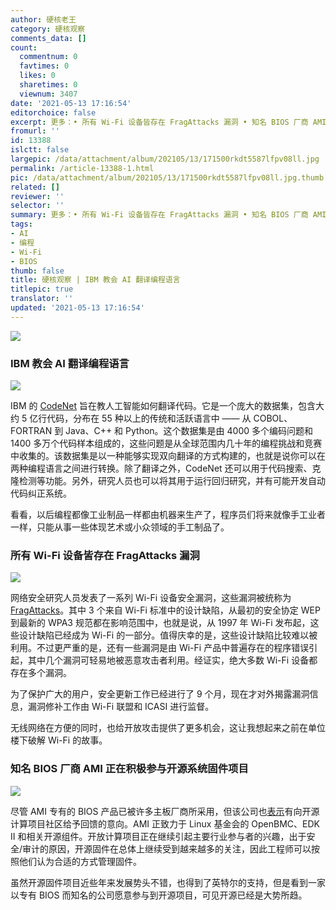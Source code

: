 ```yaml
---
author: 硬核老王
category: 硬核观察
comments_data: []
count:
  commentnum: 0
  favtimes: 0
  likes: 0
  sharetimes: 0
  viewnum: 3407
date: '2021-05-13 17:16:54'
editorchoice: false
excerpt: 更多：• 所有 Wi-Fi 设备皆存在 FragAttacks 漏洞 • 知名 BIOS 厂商 AMI 正在积极参与开源系统固件项目
fromurl: ''
id: 13388
islctt: false
largepic: /data/attachment/album/202105/13/171500rkdt5587lfpv08ll.jpg
permalink: /article-13388-1.html
pic: /data/attachment/album/202105/13/171500rkdt5587lfpv08ll.jpg.thumb.jpg
related: []
reviewer: ''
selector: ''
summary: 更多：• 所有 Wi-Fi 设备皆存在 FragAttacks 漏洞 • 知名 BIOS 厂商 AMI 正在积极参与开源系统固件项目
tags:
- AI
- 编程
- Wi-Fi
- BIOS
thumb: false
title: 硬核观察 | IBM 教会 AI 翻译编程语言
titlepic: true
translator: ''
updated: '2021-05-13 17:16:54'
---
```


![](/data/attachment/album/202105/13/171500rkdt5587lfpv08ll.jpg)


### IBM 教会 AI 翻译编程语言


![](/data/attachment/album/202105/13/171512wc83lcgnck4llg8f.jpg)


IBM 的 [CodeNet](https://research.ibm.com/blog/codenet-ai-for-code) 旨在教人工智能如何翻译代码。它是一个庞大的数据集，包含大约 5 亿行代码，分布在 55 种以上的传统和活跃语言中 —— 从 COBOL、FORTRAN 到 Java、C++ 和 Python。这个数据集是由 4000 多个编码问题和 1400 多万个代码样本组成的，这些问题是从全球范围内几十年的编程挑战和竞赛中收集的。该数据集是以一种能够实现双向翻译的方式构建的，也就是说你可以在两种编程语言之间进行转换。除了翻译之外，CodeNet 还可以用于代码搜索、克隆检测等功能。另外，研究人员也可以将其用于运行回归研究，并有可能开发自动代码纠正系统。


看看，以后编程都像工业制品一样都由机器来生产了，程序员们将来就像手工业者一样，只能从事一些体现艺术或小众领域的手工制品了。 


### 所有 Wi-Fi 设备皆存在 FragAttacks 漏洞


![](/data/attachment/album/202105/13/171531vemfzthmfnhpllfz.jpg)


网络安全研究人员发表了一系列 Wi-Fi 设备安全漏洞，这些漏洞被统称为 [FragAttacks](https://www.fragattacks.com/)。其中 3 个来自 Wi-Fi 标准中的设计缺陷，从最初的安全协定 WEP 到最新的 WPA3 规范都在影响范围中，也就是说，从 1997 年 Wi-Fi 发布起，这些设计缺陷已经成为 Wi-Fi 的一部分。值得庆幸的是，这些设计缺陷比较难以被利用。不过更严重的是，还有一些漏洞是由 Wi-Fi 产品中普遍存在的程序错误引起，其中几个漏洞可轻易地被恶意攻击者利用。经证实，绝大多数 Wi-Fi 设备都存在多个漏洞。


为了保护广大的用户，安全更新工作已经进行了 9 个月，现在才对外揭露漏洞信息，漏洞修补工作由 Wi-Fi 联盟和 ICASI 进行监督。


无线网络在方便的同时，也给开放攻击提供了更多机会，这让我想起来之前在单位楼下破解 Wi-Fi 的故事。


### 知名 BIOS 厂商 AMI 正在积极参与开源系统固件项目


![](/data/attachment/album/202105/13/171629g655655iznbou7iu.jpg)


尽管 AMI 专有的 BIOS 产品已被许多主板厂商所采用，但该公司也[表示](https://www.phoronix.com/scan.php?page=news_item&px=AMI-Open-System-Firmware)有向开源计算项目社区给予回馈的意向。AMI 正致力于 Linux 基金会的 OpenBMC、EDK II 和相关开源组件。开放计算项目正在继续引起主要行业参与者的兴趣，出于安全/审计的原因，开源固件在总体上继续受到越来越多的关注，因此工程师可以按照他们认为合适的方式管理固件。


虽然开源固件项目近些年来发展势头不错，也得到了英特尔的支持，但是看到一家以专有 BIOS 而知名的公司愿意参与到开源项目，可见开源已经是大势所趋。